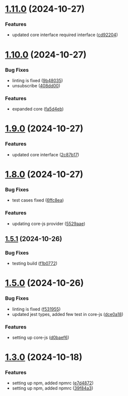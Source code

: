 # [1.11.0](https://github.com/open-socket/js-sdk/compare/v1.10.0...v1.11.0) (2024-10-27)


### Features

* updated core interface required interface ([cd92204](https://github.com/open-socket/js-sdk/commit/cd92204819a810a008121533fce9befb96c2c450))

# [1.10.0](https://github.com/open-socket/js-sdk/compare/v1.9.0...v1.10.0) (2024-10-27)


### Bug Fixes

* linting is fixed ([9b48035](https://github.com/open-socket/js-sdk/commit/9b480356b8a7bf76308e019a2c9ea504f7364fe6))
* unsubscribe ([408dd00](https://github.com/open-socket/js-sdk/commit/408dd00cc60afbf0f8ad956a993b6423365d6e51))


### Features

* expanded core ([fa5d4eb](https://github.com/open-socket/js-sdk/commit/fa5d4eb6b83d0a1de1c6b6ffaab0a2e801b073d3))

# [1.9.0](https://github.com/open-socket/js-sdk/compare/v1.8.0...v1.9.0) (2024-10-27)


### Features

* updated core interface ([2c87b17](https://github.com/open-socket/js-sdk/commit/2c87b17124b4bce0716d4f3878d0042a0530d11f))

# [1.8.0](https://github.com/open-socket/js-sdk/compare/v1.7.0...v1.8.0) (2024-10-27)


### Bug Fixes

* test cases fixed ([6ffc8ea](https://github.com/open-socket/js-sdk/commit/6ffc8ea6447b3606d0b15ea4a6d15400bdc21329))


### Features

* updating core-js provider ([5529aae](https://github.com/open-socket/js-sdk/commit/5529aae55e1eae1340b15aacb3671f84424d4424))

## [1.5.1](https://github.com/open-socket/js-sdk/compare/v1.5.0...v1.5.1) (2024-10-26)


### Bug Fixes

* testing build ([f1b0772](https://github.com/open-socket/js-sdk/commit/f1b07725b1b8b15193c11152f160848d7100e0a7))

# [1.5.0](https://github.com/open-socket/js-sdk/compare/v1.4.0...v1.5.0) (2024-10-26)


### Bug Fixes

* linting is fixed ([f531955](https://github.com/open-socket/js-sdk/commit/f531955731f979e682d070799983b399ea2393d7))
* updated jest types, added few test in core-js ([dce0a18](https://github.com/open-socket/js-sdk/commit/dce0a183d861e19d9f2d128aa1e342e6bb636d9d))


### Features

* setting up core-js ([d0baef6](https://github.com/open-socket/js-sdk/commit/d0baef6fc35d21b45b18f02c2ad385d000c8b72f))

# [1.3.0](https://github.com/open-socket/js-sdk/compare/v1.2.0...v1.3.0) (2024-10-18)


### Features

* setting up npm, added npmrc ([e7d4872](https://github.com/open-socket/js-sdk/commit/e7d4872b10395f800696c33553b77397ac315a06))
* setting up npm, added npmrc ([39f84a3](https://github.com/open-socket/js-sdk/commit/39f84a34d3c86177cc1ece68626219f79de2b1f7))
